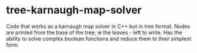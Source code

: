 # tree-karnaugh-map-solver
Code that works as a karnaugh map solver in C++ but in tree format. Nodes are printed from the base of the tree; ie the leaves - left to write.  Has the ability to solve complex boolean functions and reduce them to their simplest form. 
